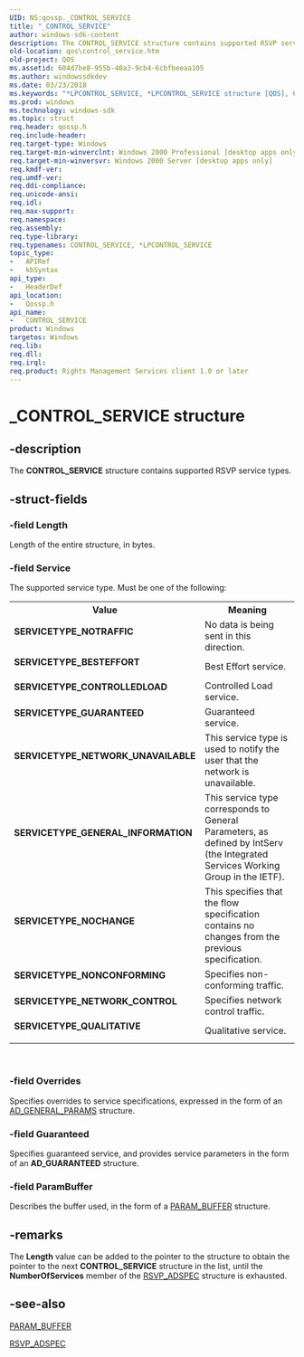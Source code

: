 ```yaml
---
UID: NS:qossp._CONTROL_SERVICE
title: "_CONTROL_SERVICE"
author: windows-sdk-content
description: The CONTROL_SERVICE structure contains supported RSVP service types.
old-location: qos\control_service.htm
old-project: QOS
ms.assetid: 604d7be8-955b-40a3-9cb4-6cbfbeeaa105
ms.author: windowssdkdev
ms.date: 03/23/2018
ms.keywords: "*LPCONTROL_SERVICE, *LPCONTROL_SERVICE structure [QOS], CONTROL_SERVICE, CONTROL_SERVICE structure [QOS], SERVICETYPE_BESTEFFORT, SERVICETYPE_CONTROLLEDLOAD, SERVICETYPE_GENERAL_INFORMATION, SERVICETYPE_GUARANTEED, SERVICETYPE_NETWORK_CONTROL, SERVICETYPE_NETWORK_UNAVAILABLE, SERVICETYPE_NOCHANGE, SERVICETYPE_NONCONFORMING, SERVICETYPE_NOTRAFFIC, SERVICETYPE_QUALITATIVE, _CONTROL_SERVICE, qos.control_service, qossp/*LPCONTROL_SERVICE, qossp/CONTROL_SERVICE"
ms.prod: windows
ms.technology: windows-sdk
ms.topic: struct
req.header: qossp.h
req.include-header: 
req.target-type: Windows
req.target-min-winverclnt: Windows 2000 Professional [desktop apps only]
req.target-min-winversvr: Windows 2000 Server [desktop apps only]
req.kmdf-ver: 
req.umdf-ver: 
req.ddi-compliance: 
req.unicode-ansi: 
req.idl: 
req.max-support: 
req.namespace: 
req.assembly: 
req.type-library: 
req.typenames: CONTROL_SERVICE, *LPCONTROL_SERVICE
topic_type:
-	APIRef
-	kbSyntax
api_type:
-	HeaderDef
api_location:
-	Qossp.h
api_name:
-	CONTROL_SERVICE
product: Windows
targetos: Windows
req.lib: 
req.dll: 
req.irql: 
req.product: Rights Management Services client 1.0 or later
---
```


# _CONTROL_SERVICE structure


## -description


The <b>CONTROL_SERVICE</b> structure contains supported RSVP service types.


## -struct-fields




### -field Length

Length of the entire structure, in bytes.


### -field Service

The supported service type. Must be one of the following:

<table>
<tr>
<th>Value</th>
<th>Meaning</th>
</tr>
<tr>
<td width="40%"><a id="SERVICETYPE_NOTRAFFIC"></a><a id="servicetype_notraffic"></a><dl>
<dt><b>SERVICETYPE_NOTRAFFIC</b></dt>
</dl>
</td>
<td width="60%">
No data is being sent in this direction.

</td>
</tr>
<tr>
<td width="40%"><a id="SERVICETYPE_BESTEFFORT"></a><a id="servicetype_besteffort"></a><dl>
<dt><b>SERVICETYPE_BESTEFFORT</b></dt>
</dl>
</td>
<td width="60%">
Best Effort service.

</td>
</tr>
<tr>
<td width="40%"><a id="SERVICETYPE_CONTROLLEDLOAD"></a><a id="servicetype_controlledload"></a><dl>
<dt><b>SERVICETYPE_CONTROLLEDLOAD</b></dt>
</dl>
</td>
<td width="60%">
Controlled Load service.

</td>
</tr>
<tr>
<td width="40%"><a id="SERVICETYPE_GUARANTEED"></a><a id="servicetype_guaranteed"></a><dl>
<dt><b>SERVICETYPE_GUARANTEED</b></dt>
</dl>
</td>
<td width="60%">
Guaranteed service.

</td>
</tr>
<tr>
<td width="40%"><a id="SERVICETYPE_NETWORK_UNAVAILABLE"></a><a id="servicetype_network_unavailable"></a><dl>
<dt><b>SERVICETYPE_NETWORK_UNAVAILABLE</b></dt>
</dl>
</td>
<td width="60%">
This service type is used to notify the user that the network is unavailable.

</td>
</tr>
<tr>
<td width="40%"><a id="SERVICETYPE_GENERAL_INFORMATION"></a><a id="servicetype_general_information"></a><dl>
<dt><b>SERVICETYPE_GENERAL_INFORMATION</b></dt>
</dl>
</td>
<td width="60%">
This service type corresponds to General Parameters, as defined by IntServ (the Integrated Services Working Group in the IETF).

</td>
</tr>
<tr>
<td width="40%"><a id="SERVICETYPE_NOCHANGE"></a><a id="servicetype_nochange"></a><dl>
<dt><b>SERVICETYPE_NOCHANGE</b></dt>
</dl>
</td>
<td width="60%">
This specifies that the flow specification contains no changes from the previous specification.

</td>
</tr>
<tr>
<td width="40%"><a id="SERVICETYPE_NONCONFORMING"></a><a id="servicetype_nonconforming"></a><dl>
<dt><b>SERVICETYPE_NONCONFORMING</b></dt>
</dl>
</td>
<td width="60%">
Specifies non-conforming traffic.

</td>
</tr>
<tr>
<td width="40%"><a id="SERVICETYPE_NETWORK_CONTROL"></a><a id="servicetype_network_control"></a><dl>
<dt><b>SERVICETYPE_NETWORK_CONTROL</b></dt>
</dl>
</td>
<td width="60%">
Specifies network control traffic.

</td>
</tr>
<tr>
<td width="40%"><a id="SERVICETYPE_QUALITATIVE"></a><a id="servicetype_qualitative"></a><dl>
<dt><b>SERVICETYPE_QUALITATIVE</b></dt>
</dl>
</td>
<td width="60%">
Qualitative service.

</td>
</tr>
</table>
 


### -field Overrides

Specifies overrides to service specifications, expressed in the form of an <a href="https://msdn.microsoft.com/eab6b317-9d06-45e2-bc77-0882f40e7d79">AD_GENERAL_PARAMS</a> structure.


### -field Guaranteed

Specifies guaranteed service, and provides service parameters in the form of an <b>AD_GUARANTEED</b> structure.


### -field ParamBuffer

Describes the buffer used, in the form of a <a href="https://msdn.microsoft.com/b5078f3b-ab7f-4194-aed7-de5ebb4f7fb8">PARAM_BUFFER</a> structure.


## -remarks



The <b>Length</b> value can be added to the pointer to the structure to obtain the pointer to the next <b>CONTROL_SERVICE</b> structure in the list, until the <b>NumberOfServices</b> member of the <a href="https://msdn.microsoft.com/90fad5de-7105-4126-a6db-d4fb663e01f4">RSVP_ADSPEC</a> structure is exhausted.




## -see-also




<a href="https://msdn.microsoft.com/b5078f3b-ab7f-4194-aed7-de5ebb4f7fb8">PARAM_BUFFER</a>



<a href="https://msdn.microsoft.com/90fad5de-7105-4126-a6db-d4fb663e01f4">RSVP_ADSPEC</a>
 

 

